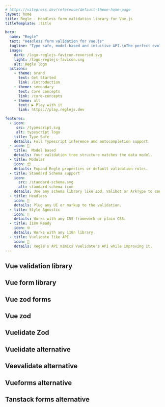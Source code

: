 ```yaml
---
# https://vitepress.dev/reference/default-theme-home-page
layout: home
title: Regle - Headless form validation library for Vue.js
titleTemplate: :title

hero:
  name: "Regle"
  text: "Headless form validation for Vue.js"
  tagline: "Type safe, model-based and intuitive API.\nThe perfect evolution of Vuelidate."
  image:
    dark: /logo-reglejs-favicon-reversed.svg
    light: /logo-reglejs-favicon.svg
    alt: Regle logo
  actions:
    - theme: brand
      text: Get Started
      link: /introduction
    - theme: secondary
      text: Core concepts
      link: /core-concepts
    - theme: alt
      text: ▶ Play with it
      link: https://play.reglejs.dev

features:
  - icon: 
     src: /typescript.svg
     alt: typescript logo
    title: Type Safe
    details: Full Typescript inference and autocompletion support.
  - icon: 🌳
    title:  Model based
    details: Your validation tree structure matches the data model.
  - title: Modular
    icon: 📦
    details: Expand Regle properties or default validation rules.
  - title: Standard Schema support
    icon: 
      src: /standard-schema.svg
      alt: standard-schema icon
    details: Use any schema library like Zod, Valibot or ArkType to control your validations.
  - title: Headless
    icon: 🔌
    details: Plug any UI or markup to the validation.
  - title: Style Agnostic
    icon: 🎨
    details: Works with any CSS framework or plain CSS.
  - title: I18n Ready
    icon: 🌐
    details: Works with any i18n library.
  - title: Vuelidate like API
    icon: 📕
    details: Regle's API mimics Vuelidate's API while improving it.
---
```




<h2 class="hidden-title">Vue validation library</h2>
<h2 class="hidden-title">Vue form library</h2>
<h2 class="hidden-title">Vue zod forms</h2>
<h2 class="hidden-title">Vue zod</h2>
<h2 class="hidden-title">Vuelidate Zod</h2>
<h2 class="hidden-title">Vuelidate alternative</h2>
<h2 class="hidden-title">Veevalidate alternative</h2>
<h2 class="hidden-title">Vueforms alternative</h2>
<h2 class="hidden-title">Tanstack forms alternative</h2>